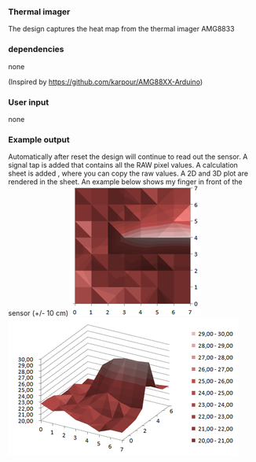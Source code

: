 ### Thermal imager
The design captures the heat map from the thermal imager AMG8833

### dependencies
none

(Inspired by https://github.com/karpour/AMG88XX-Arduino)

### User input
none

### Example output
Automatically after reset the design will continue to read out the sensor. 
A signal tap is added that contains all the RAW pixel values.
A calculation sheet is added , where you can copy the raw values.
A 2D and 3D plot are rendered in the sheet.
An example below shows my finger in front of the sensor (+/- 10 cm)
![finger_2d](/heat_sens/img/finger_2d.png)
![finger_3d](/heat_sens/img/finger_3d.png)